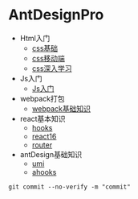 # AntDesignPro



* Html入门
  * [css基础](doc/css-pc.md)
  * [css移动端](doc/css-mobile.md)
  * [css深入学习](doc/css-pro.md)
* Js入门
  * [Js入门](doc/js.md)
* webpack打包
  * [webpack基础知识](doc/webpack.md)
* react基本知识
  * [hooks](doc/hooks.md)
  * [react16](doc/react16.md)
  * [router](doc/router.md)
* antDesign基础知识
  * [umi](https://umijs.org/zh/guide/)
  * [ahooks](https://ahooks.js.org/)





```shell
git commit --no-verify -m "commit"
	
```

